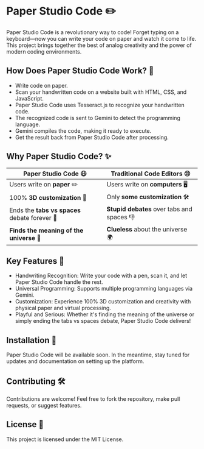 # Paper Studio Code ✏️
Paper Studio Code is a revolutionary way to code! Forget typing on a keyboard—now you can write your code on paper and watch it come to life. This project brings together the best of analog creativity and the power of modern coding environments.

## How Does Paper Studio Code Work? 🤔
- Write code on paper.
- Scan your handwritten code on a website built with HTML, CSS, and JavaScript.
- Paper Studio Code uses Tesseract.js to recognize your handwritten code.
- The recognized code is sent to Gemini to detect the programming language.
- Gemini compiles the code, making it ready to execute.
- Get the result back from Paper Studio Code after processing.

## Why Paper Studio Code? ✨
| **Paper Studio Code** 😃 | **Traditional Code Editors** 😢 |
| ------------------------ | ------------------------------- |
| Users write on **paper** ✏️ | Users write on **computers** 🖥️ |
| 100% **3D customization** 🚀 | Only **some customization** 🛠️ |
| Ends the **tabs vs spaces** debate forever 🎉 | **Stupid debates** over tabs and spaces 👎 |
| **Finds the meaning of the universe** 🌌 | **Clueless** about the universe 🌍 |

## Key Features 🎯
- Handwriting Recognition: Write your code with a pen, scan it, and let Paper Studio Code handle the rest.
- Universal Programming: Supports multiple programming languages via Gemini.
- Customization: Experience 100% 3D customization and creativity with physical paper and virtual processing.
- Playful and Serious: Whether it's finding the meaning of the universe or simply ending the tabs vs spaces debate, Paper Studio Code delivers!

## Installation 🚀
Paper Studio Code will be available soon. In the meantime, stay tuned for updates and documentation on setting up the platform.

## Contributing 🛠️
Contributions are welcome! Feel free to fork the repository, make pull requests, or suggest features.

## License 📜
This project is licensed under the MIT License.
